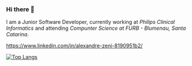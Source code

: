 ### Hi there 👋

<!--
**zenialexandre/zenialexandre** is a ✨ _special_ ✨ repository because its `README.md` (this file) appears on your GitHub profile.

Here are some ideas to get you started:

- 🔭 I’m currently working on ...
- 🌱 I’m currently learning ...
- 👯 I’m looking to collaborate on ...
- 🤔 I’m looking for help with ...
- 💬 Ask me about ...
- 📫 How to reach me: ...
- 😄 Pronouns: ...
- ⚡ Fun fact: ...
-->

I am a Junior Software Developer, currently working at <i>Philips Clinical Informatics</i> and attending <i>Compunter Science at FURB - Blumenau, Santa Catarina</i>.

https://www.linkedin.com/in/alexandre-zeni-8190951b2/

[![Top Langs](https://github-readme-stats-git-masterrstaa-rickstaa.vercel.app/api/top-langs/?username=zenialexandre&theme=dracula)](https://github.com/zenialexandre/github-readme-stats)
